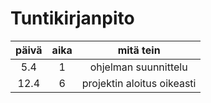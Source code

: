# Tuntikirjanpito
| päivä | aika | mitä tein |
|:-----:|:----:|:---------:|
| 5.4 | 1 | ohjelman suunnittelu |
| 12.4 | 6 | projektin aloitus oikeasti |